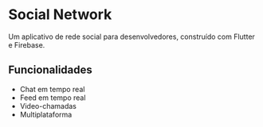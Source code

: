 
# Social Network

Um aplicativo de rede social para desenvolvedores, construído com Flutter e Firebase.




## Funcionalidades

- Chat em tempo real
- Feed em tempo real
- Video-chamadas
- Multiplataforma

